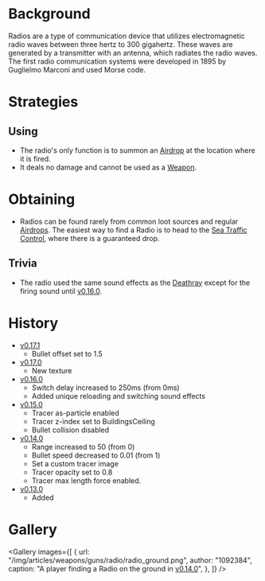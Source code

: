 <Stub />

# Background

Radios are a type of communication device that utilizes electromagnetic radio waves between three hertz to 300 gigahertz. These waves are generated by a transmitter with an antenna, which radiates the radio waves. The first radio communication systems were developed in 1895 by Guglielmo Marconi and used Morse code.

# Strategies

## Using

- The radio's only function is to summon an [Airdrop](/obstacles/airdrop_crate) at the location where it is fired.
- It deals no damage and cannot be used as a [Weapon](/weapons).

# Obtaining
- Radios can be found rarely from common loot sources and regular [Airdrops](/obstacles/airdrop_crate). The easiest way to find a Radio is to head to the [Sea Traffic Control](/buildings/sea_traffic_control), where there is a guaranteed drop.

## Trivia
- The radio used the same sound effects as the [Deathray](/weapons/guns/death_ray) except for the firing sound until [v0.16.0](https://github.com/HasangerGames/suroi/releases/tag/v0.16.0).

# History
- [v0.17.1](https://github.com/HasangerGames/suroi/releases/tag/v0.17.1)
  - Bullet offset set to 1.5
- [v0.17.0](https://github.com/HasangerGames/suroi/releases/tag/v0.17.0)
  - New texture
- [v0.16.0](https://github.com/HasangerGames/suroi/releases/tag/v0.16.0)
  - Switch delay increased to 250ms (from 0ms)
  - Added unique reloading and switching sound effects
- [v0.15.0](https://github.com/HasangerGames/suroi/releases/tag/v0.15.0)
  - Tracer as-particle enabled
  - Tracer z-index set to BuildingsCeiling
  - Bullet collision disabled
- [v0.14.0](https://github.com/HasangerGames/suroi/releases/tag/v0.14.0)
  - Range increased to 50 (from 0)
  - Bullet speed decreased to 0.01 (from 1)
  - Set a custom tracer image
  - Tracer opacity set to 0.8
  - Tracer max length force enabled.
- [v0.13.0](https://github.com/HasangerGames/suroi/releases/tag/v0.13.0)
  - Added

# Gallery

<Gallery
  images={[
    {
      url: "/img/articles/weapons/guns/radio/radio_ground.png",
      author: "1092384",
      caption: "A player finding a Radio on the ground in [v0.14.0](https://github.com/HasangerGames/suroi/releases/tag/v0.14.0)",
    },
  ]}
/>

